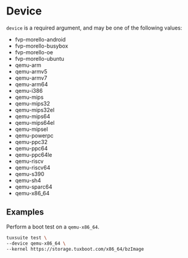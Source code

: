 # Device

`device` is a required argument, and may be one of the following values:

* fvp-morello-android
* fvp-morello-busybox
* fvp-morello-oe
* fvp-morello-ubuntu
* qemu-arm
* qemu-armv5
* qemu-armv7
* qemu-arm64
* qemu-i386
* qemu-mips
* qemu-mips32
* qemu-mips32el
* qemu-mips64
* qemu-mips64el
* qemu-mipsel
* qemu-powerpc
* qemu-ppc32
* qemu-ppc64
* qemu-ppc64le
* qemu-riscv
* qemu-riscv64
* qemu-s390
* qemu-sh4
* qemu-sparc64
* qemu-x86_64

## Examples

Perform a boot test on a `qemu-x86_64`.

```sh
tuxsuite test \
--device qemu-x86_64 \
--kernel https://storage.tuxboot.com/x86_64/bzImage
```

